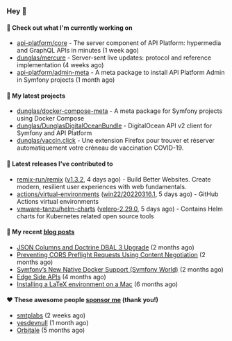 ### Hey 👋

#### 👷 Check out what I'm currently working on

- [api-platform/core](https://github.com/api-platform/core) - The server component of API Platform: hypermedia and GraphQL APIs in minutes (1 week ago)
- [dunglas/mercure](https://github.com/dunglas/mercure) - Server-sent live updates: protocol and reference implementation (4 weeks ago)
- [api-platform/admin-meta](https://github.com/api-platform/admin-meta) - A meta package to install API Platform Admin in Symfony projects (1 month ago)

#### 🌱 My latest projects

- [dunglas/docker-compose-meta](https://github.com/dunglas/docker-compose-meta) - A meta package for Symfony projects using Docker Compose
- [dunglas/DunglasDigitalOceanBundle](https://github.com/dunglas/DunglasDigitalOceanBundle) - DigitalOcean API v2 client for Symfony and API Platform
- [dunglas/vaccin.click](https://github.com/dunglas/vaccin.click) - Une extension Firefox pour trouver et réserver automatiquement votre créneau de vaccination COVID-19.

#### 🔭 Latest releases I've contributed to

- [remix-run/remix](https://github.com/remix-run/remix) ([v1.3.2](https://github.com/remix-run/remix/releases/tag/v1.3.2), 4 days ago) - Build Better Websites. Create modern, resilient user experiences with web fundamentals.
- [actions/virtual-environments](https://github.com/actions/virtual-environments) ([win22/20220316.1](https://github.com/actions/virtual-environments/releases/tag/win22%2F20220316.1), 5 days ago) - GitHub Actions virtual environments
- [vmware-tanzu/helm-charts](https://github.com/vmware-tanzu/helm-charts) ([velero-2.29.0](https://github.com/vmware-tanzu/helm-charts/releases/tag/velero-2.29.0), 5 days ago) - Contains Helm charts for Kubernetes related open source tools

#### 📜 My recent [blog posts](https://dunglas.fr)

- [JSON Columns and Doctrine DBAL 3 Upgrade](https://dunglas.fr/2022/01/json-columns-and-doctrine-dbal-3-upgrade/) (2 months ago)
- [Preventing CORS Preflight Requests Using Content Negotiation](https://dunglas.fr/2022/01/preventing-cors-preflight-requests-using-content-negotiation/) (2 months ago)
- [Symfony’s New Native Docker Support (Symfony World)](https://dunglas.fr/2021/12/symfonys-new-native-docker-support-symfony-world/) (2 months ago)
- [Edge Side APIs](https://dunglas.fr/2021/10/edge-side-apis/) (4 months ago)
- [Installing a LaTeX environment on a Mac](https://dunglas.fr/2021/09/installing-a-latex-environment-on-a-mac/) (6 months ago)

#### ❤️ These awesome people [sponsor me](https://github.com/sponsors/dunglas) (thank you!)

- [smtplabs](https://github.com/smtplabs) (2 weeks ago)
- [yesdevnull](https://github.com/yesdevnull) (1 month ago)
- [Orbitale](https://github.com/Orbitale) (5 months ago)
